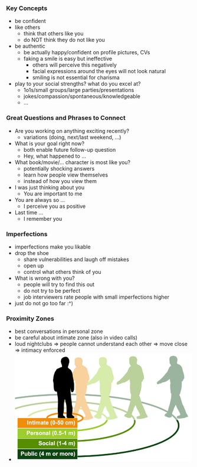 ### Key Concepts
+ be confident
+ like others
	+ think that others like you
	+ do NOT think they do not like you
+ be authentic
	+ be actually happy/confident on profile pictures, CVs
	+ faking a smile is easy but ineffective
		+ others will perceive this negatively
		+ facial expressions around the eyes will not look natural
		+ smiling is not essential for charisma 
+ play to your social strengths? what do you excel at? 
	+ 1o1s/small groups/large parties/presentations
	+ jokes/compassion/spontaneous/knowledgeable
	+ ...
### Great Questions and Phrases to Connect
+ Are you working on anything exciting recently?
	+ variations (doing, next/last weekend, ...)
+ What is your goal right now?
	+ both enable future follow-up question
	+ Hey, what happened to ...
+ What book/movie/... character is most like you?
	+ potentially shocking answers
	+ learn how people view themselves 
	+ instead of how you view them
+ I was just thinking about you
	+ You are important to me
+ You are always so ...
	+ I perceive you as positive
+ Last time ...
	+ I remember you
### Imperfections
+ imperfections make you likable
+ drop the shoe
	+ share vulnerabilities and laugh off mistakes
	+ open up
	+ control what others think of you
+ What is wrong with you?
	+ people will try to find this out
	+ do not try to be perfect
	+ job interviewers rate people with small imperfections higher
+ just do not go too far :^)
### Proximity Zones
+ best conversations in personal zone
+ be careful about intimate zone (also in video calls)
+ loud nightclubs => people cannot understand each other => move close => intimacy enforced
+ ![](../../z_images/Pasted%20image%2020250531102432.png)